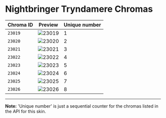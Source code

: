 # Nightbringer Tryndamere Chromas

| Chroma ID | Preview | Unique number |
|---|---|---|
| `23019` | ![23019](https://raw.communitydragon.org/latest/plugins/rcp-be-lol-game-data/global/default/v1/champion-chroma-images/23/23019.png) | 1 |
| `23020` | ![23020](https://raw.communitydragon.org/latest/plugins/rcp-be-lol-game-data/global/default/v1/champion-chroma-images/23/23020.png) | 2 |
| `23021` | ![23021](https://raw.communitydragon.org/latest/plugins/rcp-be-lol-game-data/global/default/v1/champion-chroma-images/23/23021.png) | 3 |
| `23022` | ![23022](https://raw.communitydragon.org/latest/plugins/rcp-be-lol-game-data/global/default/v1/champion-chroma-images/23/23022.png) | 4 |
| `23023` | ![23023](https://raw.communitydragon.org/latest/plugins/rcp-be-lol-game-data/global/default/v1/champion-chroma-images/23/23023.png) | 5 |
| `23024` | ![23024](https://raw.communitydragon.org/latest/plugins/rcp-be-lol-game-data/global/default/v1/champion-chroma-images/23/23024.png) | 6 |
| `23025` | ![23025](https://raw.communitydragon.org/latest/plugins/rcp-be-lol-game-data/global/default/v1/champion-chroma-images/23/23025.png) | 7 |
| `23026` | ![23026](https://raw.communitydragon.org/latest/plugins/rcp-be-lol-game-data/global/default/v1/champion-chroma-images/23/23026.png) | 8 |

---

**Note:** 'Unique number' is just a sequential counter for the chromas listed in the API for this skin.